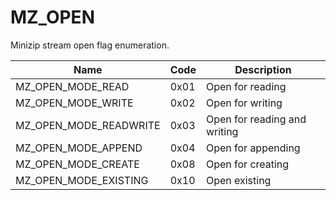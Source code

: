 # MZ_OPEN

Minizip stream open flag enumeration.

|Name|Code|Description|
|-|-|-|
|MZ_OPEN_MODE_READ|0x01|Open for reading|
|MZ_OPEN_MODE_WRITE|0x02|Open for writing|
|MZ_OPEN_MODE_READWRITE|0x03|Open for reading and writing|
|MZ_OPEN_MODE_APPEND|0x04|Open for appending|
|MZ_OPEN_MODE_CREATE|0x08|Open for creating|
|MZ_OPEN_MODE_EXISTING|0x10|Open existing|